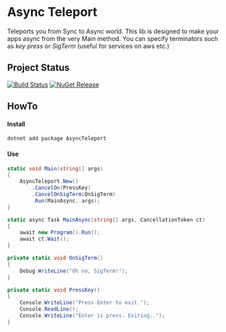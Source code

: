 # Async Teleport

Teleports you from Sync to Async world. This lib is designed to make your apps async from the very Main method.
You can specify terminators such as _key press_ or _SigTerm_ (useful for services on aws etc.)

## Project Status
[![Build Status](https://travis-ci.org/pamidur/AsyncTeleport.svg?branch=master)](https://travis-ci.org/pamidur/AsyncTeleport)
[![NuGet Release](https://img.shields.io/nuget/vpre/AsyncTeleport.svg)](https://www.nuget.org/packages/AsyncTeleport)

## HowTo

#### Install
```
dotnet add package AsyncTeleport
```

#### Use
```csharp
static void Main(string[] args)
{
    AsyncTeleport.New()
        .CancelOn(PressKey)
        .CancelOnSigTerm(OnSigTerm)
        .Run(MainAsync, args);
}

static async Task MainAsync(string[] args, CancellationToken ct)
{
    await new Program().Run();
    await ct.Wait();
}

private static void OnSigTerm()
{
    Debug.WriteLine("Oh no, SigTerm!");
}

private static void PressKey()
{
    Console.WriteLine("Press Enter to exit.");
    Console.ReadLine();
    Console.WriteLine("Enter is press. Exiting..");
}
```
